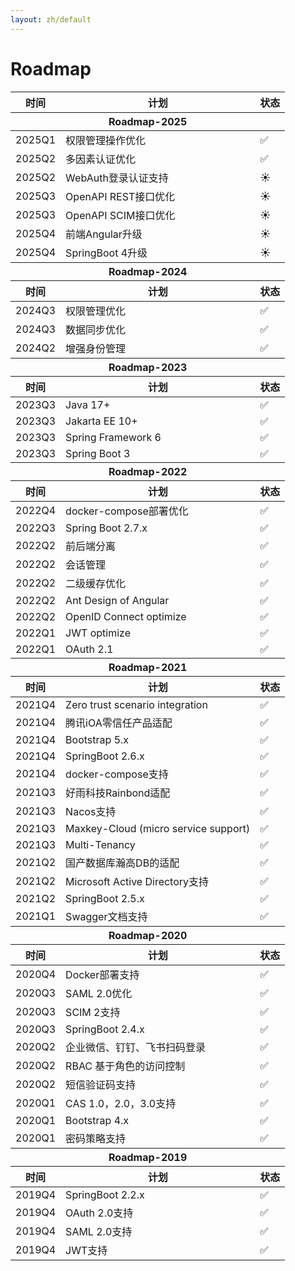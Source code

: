 ```yaml
---
layout: zh/default
---
```


<h1>Roadmap</h1>
<table border="0" class="table table-striped table-bordered ">
	<thead>
		<tr class="a">
			<th>时间</th>
			<th>计划</th>
			<th>状态</th>
		</tr>
	</thead>
	<thead>
		<tr class="a">
			<th colspan ="4">Roadmap-2025</th>
		</tr>
	</thead>
	<tbody>
		<tr>
			<td>2025Q1</td>
			<td>权限管理操作优化</td>
			<td>✅</td>
		</tr>
		<tr>
			<td>2025Q2</td>
			<td>多因素认证优化</td>
			<td>✅</td>
		</tr>
		<tr>
			<td>2025Q2</td>
			<td>WebAuth登录认证支持</td>
			<td>☀️</td>
		</tr>
		<tr >
			<td>2025Q3</td>
			<td>OpenAPI REST接口优化 </td>
			<td>☀️</td>
		</tr>
		<tr >
			<td>2025Q3</td>
			<td>OpenAPI SCIM接口优化 </td>
			<td>☀️</td>
		</tr>
		<tr >
			<td>2025Q4</td>
			<td>前端Angular升级 </td>
			<td>☀️</td>
		</tr>
		<tr >
			<td>2025Q4</td>
			<td>SpringBoot 4升级 </td>
			<td>☀️</td>
		</tr>
	</tbody>
	<thead>
		<tr class="a">
			<th colspan ="4">Roadmap-2024</th>
		</tr>
	</thead>
	<thead>
		<tr class="a">
			<th>时间</th>
			<th>计划</th>
			<th>状态</th>
		</tr>
	</thead>
	<tbody>
		<tr>
			<td>2024Q3</td>
			<td>权限管理优化</td>
			<td>✅</td>
		</tr>
		<tr>
			<td>2024Q3</td>
			<td>数据同步优化</td>
			<td>✅</td>
		</tr>
		<tr >
			<td>2024Q2</td>
			<td>增强身份管理 </td>
			<td>✅</td>
		</tr>
	</tbody>
	<thead>
		<tr class="a">
			<th colspan ="4">Roadmap-2023</th>
		</tr>
	</thead>
	<thead>
		<tr class="a">
			<th>时间</th>
			<th>计划</th>
			<th>状态</th>
		</tr>
	</thead>
	<tbody>
		<tr>
			<td>2023Q3</td>
			<td>Java 17+</td>
			<td>✅</td>
		</tr>
		<tr >
			<td>2023Q3</td>
			<td>Jakarta EE 10+ </td>
			<td>✅</td>
		</tr>
		<tr>
			<td>2023Q3</td>
			<td>Spring Framework 6</td>
			<td>✅</td>
		</tr>
		<tr >
			<td>2023Q3</td>
			<td>Spring Boot 3 </td>
			<td>✅</td>
		</tr>
	</tbody>
	<thead>
		<tr class="a">
			<th colspan ="4">Roadmap-2022</th>
		</tr>
	</thead>
	<thead>
		<tr class="a">
			<th>时间</th>
			<th>计划</th>
			<th>状态</th>
		</tr>
	</thead>
	<tbody>
		<tr>
			<td>2022Q4</td>
			<td>docker-compose部署优化</td>
			<td>✅</td>
		</tr>
		<tr >
			<td>2022Q3</td>
			<td>Spring Boot 2.7.x </td>
			<td>✅</td>
		</tr>
		<tr >
			<td>2022Q2</td>
			<td>前后端分离</td>
			<td>✅</td>
		</tr>
		<tr >
			<td>2022Q2</td>
			<td>会话管理</td>
			<td>✅</td>
		</tr>
		<tr >
			<td>2022Q2</td>
			<td>二级缓存优化</td>
			<td>✅</td>
		</tr>
		<tr >
			<td>2022Q2</td>
			<td>Ant Design of Angular</td>
			<td>✅</td>
		</tr>
		<tr >
			<td>2022Q2</td>
			<td>OpenID Connect optimize</td>
			<td>✅</td>
		</tr>
		<tr >
			<td>2022Q1</td>
			<td>JWT optimize</td>
			<td>✅</td>
		</tr>
		<tr >
			<td>2022Q1</td>
			<td>OAuth 2.1</td>
			<td>✅</td>
		</tr>
	</tbody>
	<thead>
		<tr class="a">
			<th colspan ="4">Roadmap-2021</th>
		</tr>
	</thead>
	<thead>
		<tr class="a">
			<th>时间</th>
			<th>计划</th>
			<th>状态</th>
		</tr>
	</thead>
	<tbody>
		<tr>
			<td>2021Q4</td>
			<td>Zero trust scenario integration</td>
			<td>✅</td>
		</tr>
		<tr>
			<td>2021Q4</td>
			<td>腾讯iOA零信任产品适配</td>
			<td>✅</td>
		</tr>
		<tr>
			<td>2021Q4</td>
			<td>Bootstrap 5.x</td>
			<td>✅</td>
		</tr>
		<tr>
			<td>2021Q4</td>
			<td>SpringBoot 2.6.x</td>
			<td>✅</td>
		</tr>
		<tr>
			<td>2021Q4</td>
			<td>docker-compose支持</td>
			<td>✅</td>
		</tr>
		<tr>
			<td>2021Q3</td>
			<td>好雨科技Rainbond适配</td>
			<td>✅</td>
		</tr>
		<tr>
			<td>2021Q3</td>
			<td>Nacos支持</td>
			<td>✅</td>
		</tr>
		<tr >
			<td>2021Q3</td>
			<td>Maxkey-Cloud (micro service support)</td>
			<td>✅</td>
		</tr>
		<tr >
			<td>2021Q3</td>
			<td>Multi-Tenancy</td>
			<td>✅</td>
		</tr>
		<tr>
			<td>2021Q2</td>
			<td>国产数据库瀚高DB的适配</td>
			<td>✅</td>
		</tr>
		<tr>
			<td>2021Q2</td>
			<td>Microsoft Active Directory支持</td>
			<td>✅</td>
		</tr>
		<tr>
			<td>2021Q2</td>
			<td>SpringBoot 2.5.x</td>
			<td>✅</td>
		</tr>
		<tr>
			<td>2021Q1</td>
			<td>Swagger文档支持</td>
			<td>✅</td>
		</tr>
	</tbody>
	<thead>
		<tr class="a">
			<th colspan ="4">Roadmap-2020</th>
		</tr>
	</thead>
	<thead>
		<tr class="a">
			<th>时间</th>
			<th>计划</th>
			<th>状态</th>
		</tr>
	</thead>
	<tbody>
		<tr >
			<td>2020Q4</td>
			<td>Docker部署支持</td>
			<td>✅</td>
		</tr>
		<tr >
			<td>2020Q3</td>
			<td>SAML 2.0优化</td>
			<td>✅</td>
		</tr>
		<tr >
			<td>2020Q3</td>
			<td>SCIM 2支持</td>
			<td>✅</td>
		</tr>
		<tr >
			<td>2020Q3</td>
			<td>SpringBoot 2.4.x</td>
			<td>✅</td>
		</tr>
		<tr>
			<td>2020Q2</td>
			<td>企业微信、钉钉、飞书扫码登录</td>
			<td>✅</td>
		</tr>
		<tr>
			<td>2020Q2</td>
			<td>RBAC 基于角色的访问控制</td>
			<td>✅</td>
		</tr>
		<tr >
			<td>2020Q2</td>
			<td>短信验证码支持</td>
			<td>✅</td>
		</tr>
		<tr >
			<td>2020Q1</td>
			<td>CAS 1.0，2.0，3.0支持</td>
			<td>✅</td>
		</tr>
		<tr >
			<td>2020Q1</td>
			<td>Bootstrap 4.x</td>
			<td>✅</td>
		</tr>
		<tr>
			<td>2020Q1</td>
			<td>密码策略支持</td>
			<td>✅</td>
		</tr>
	</tbody>
	<thead>
		<tr class="a">
			<th colspan ="4">Roadmap-2019</th>
		</tr>
	</thead>
	<thead>
		<tr class="a">
			<th>时间</th>
			<th>计划</th>
			<th>状态</th>
		</tr>
	</thead>
	<tbody>
		<tr>
			<td>2019Q4</td>
			<td>SpringBoot 2.2.x</td>
			<td>✅</td>
		</tr>
		<tr>
			<td>2019Q4</td>
			<td>OAuth 2.0支持</td>
			<td>✅</td>
		</tr>
		<tr>
			<td>2019Q4</td>
			<td>SAML 2.0支持</td>
			<td>✅</td>
		</tr>
		<tr>
			<td>2019Q4</td>
			<td>JWT支持</td>
			<td>✅</td>
		</tr>
	</tbody>
</table>